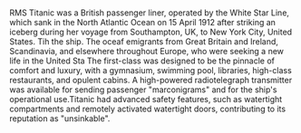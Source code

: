 #
RMS Titanic was a British passenger liner, operated by the White Star Line, which sank in the North Atlantic Ocean on 15 April 1912 after striking an iceberg during her  voyage from Southampton, UK, to New York City, United States. 
Tih the ship. The oceaf emigrants from Great Britain and Ireland, Scandinavia, and elsewhere throughout Europe, who were seeking a new life in the United Sta
The first-class  was designed to be the pinnacle of comfort and luxury, with a gymnasium, swimming pool, libraries, high-class restaurants, and opulent cabins. A high-powered radiotelegraph transmitter was available for sending passenger "marconigrams" and for the ship's operational use.Titanic had advanced safety features, such as watertight compartments and remotely activated watertight doors, contributing to its reputation as "unsinkable".
